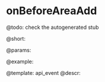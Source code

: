 onBeforeAreaAdd
=============

@todo:
	check the autogenerated stub

@short:
	

@params:

@example:


@template:	api_event
@descr:

